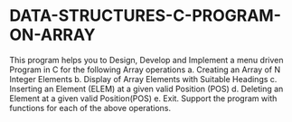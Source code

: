 # DATA-STRUCTURES-C-PROGRAM-ON-ARRAY
This program helps you to Design, Develop and Implement a menu driven Program in C for the following Array operations
 a. Creating an Array of N Integer Elements
 b. Display of Array Elements with Suitable Headings 
c. Inserting an Element (ELEM) at a given valid Position (POS) 
d. Deleting an Element at a given valid Position(POS) 
e. Exit.
 Support the program with functions for each of the above operations.
